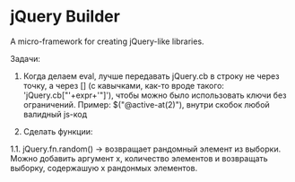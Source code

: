 jQuery Builder
==============

A micro-framework for creating jQuery-like libraries.

Задачи:

1. Когда делаем eval, лучше передавать jQuery.cb в строку не через точку, а через [] (с кавычками, как-то вроде такого: 'jQuery.cb["'+expr+'"]'), чтобы можно было использовать ключи без ограничений. Пример: $("@active-at(2)"), внутри скобок любой валидный js-код

2. Сделать функции:
  
  1.1. jQuery.fn.random() -> возвращает рандомный элемент из выборки. Можно добавить аргумент x, количество элементов и возвращать выборку, содержашую x рандонмых элементов.
